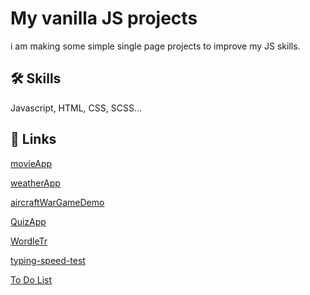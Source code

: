 
# My vanilla JS projects

i am making some simple single page projects to improve my JS skills.

## 🛠 Skills
Javascript, HTML, CSS, SCSS...


## 🔗 Links
[movieApp](https://movieapp-86j.pages.dev/)

[weatherApp](https://weatherapp-5ew.pages.dev/)

[aircraftWarGameDemo](https://aircraftwar.pages.dev/)

[QuizApp](https://quizapp-ah9.pages.dev/)

[WordleTr](https://wordletr.pages.dev/)


[typing-speed-test](https://typing-speed-test-ei9.pages.dev/)


[To Do List](https://codepen.io/ersin-recode/pen/KKodWPW)



